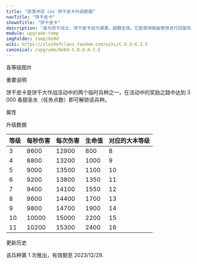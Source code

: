 ```yaml
---
title: "部落冲突 coc 饼干皮卡升级数据"
navTitle: "饼干皮卡"
shownTitle: "饼干皮卡"
description: "身为饼干战士，饼干皮卡战力满满，甜翻全场。它能使用椒盐卷饼进行回旋攻击，造成溅射伤害。它可能会带来毁灭性的破坏，但这就是饼干碎裂的方式。"
module: upgrade-temp
imgFolder: temp/0e0d
wiki: https://clashofclans.fandom.com/wiki/C.O.O.K.I.E
canonical: /upgrade/0e0d-C.O.O.K.I.E
---
```


<UnitInfo :folder="$frontmatter.imgFolder" imgSrc="C.O.O.K.I.E_info.png" :imgAlt="$frontmatter.navTitle" :description="$frontmatter.description" />

<SmallTitle>各等级图片</SmallTitle>

<Panel>
    <UnitImgGroup :folder="$frontmatter.imgFolder">
        <UnitImg imgTitle="所有等级" imgSrc="C.O.O.K.I.E1.png" />
    </UnitImgGroup>
</Panel>

<SmallTitle>重要说明</SmallTitle>

饼干皮卡是饼干大作战活动中的两个临时兵种之一，在活动中的奖励之路中达到 3 000 香甜圣水（任务点数）即可解锁该兵种。

<SmallTitle>属性</SmallTitle>

<UnitProperties>
    <UnitProperty pKey="攻击偏好" pValue="无" />
    <UnitProperty pKey="伤害类型" pValue="范围伤害" />
    <UnitProperty pKey="伤害半径" pValue="0.8 格" />
    <UnitProperty pKey="攻击的目标" pValue="仅地面目标" />
    <UnitProperty pKey="占据人口" pValue="10" />
    <UnitProperty pKey="移动速度" pValue="2.5 格/秒" />
    <UnitProperty pKey="攻击速度" pValue="1.5 秒/次" />
    <UnitProperty pKey="攻击距离" pValue="0.6 格" />
    <UnitProperty pKey="所需训练营等级" pValue="1" />
    <UnitProperty pKey="所需大本等级" pValue="8" />    
    <UnitProperty pKey="训练时间" pValue="60" :isTrainingTime="true" />
</UnitProperties>

<SmallTitle>升级数据</SmallTitle>

<UnitTable>

| 等级 | 每秒伤害 | 每次伤害 | 生命值 | 对应的大本等级 |
| ---- |   ---   |   ---   |   ---  |      ----    |
|   3  |   8600  |  12900  |   800  |       8      |
|   4  |   8800  |  13200  |  1000  |       9      |
|   5  |   9000  |  13500  |  1100  |      10      |
|   6  |   9200  |  13800  |  1350  |      11      |
|   7  |   9400  |  14100  |  1550  |      12      |
|   8  |   9600  |  14400  |  1700  |      13      |
|   9  |   9800  |  14700  |  1900  |      14      |
|  10  |  10000  |  15000  |  2200  |      15      |
|  11  |  10200  |  15300  |  2400  |      16      |
</UnitTable>

<SmallTitle>更新历史</SmallTitle>

<Timeline>
    <TimelineItem date="2023/12/12">
        <TimelineRow>该兵种第 1 次推出，有效期至 2023/12/29.</TimelineRow>
    </TimelineItem>
    <TimelineItem :historyBottom="true" />
</Timeline>
